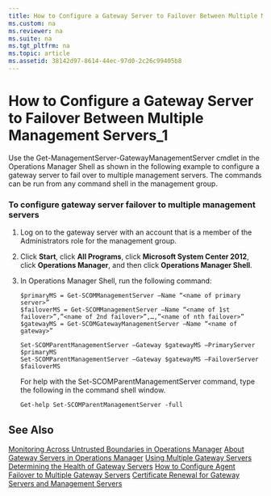 ```yaml
---
title: How to Configure a Gateway Server to Failover Between Multiple Management Servers_1
ms.custom: na
ms.reviewer: na
ms.suite: na
ms.tgt_pltfrm: na
ms.topic: article
ms.assetid: 38142d97-8614-44ec-97d0-2c26c99405b8
---
```

# How to Configure a Gateway Server to Failover Between Multiple Management Servers_1
Use the Get\-ManagementServer\-GatewayManagementServer cmdlet in the Operations Manager Shell as shown in the following example to configure a gateway server to fail over to multiple management servers. The commands can be run from any command shell in the management group.

### To configure gateway server failover to multiple management servers

1.  Log on to the gateway server with an account that is a member of the Administrators role for the management group.

2.  Click **Start**, click **All Programs**, click **Microsoft System Center 2012**, click **Operations Manager**, and then click **Operations Manager Shell**.

3.  In Operations Manager Shell, run the following command:

    ```
    $primaryMS = Get-SCOMManagementServer –Name “<name of primary server>”
    $failoverMS = Get-SCOMManagementServer –Name “<name of 1st failover>”,”<name of 2nd failover>”,…,”<name of nth failover>”
    $gatewayMS = Get-SCOMGatewayManagementServer –Name “<name of gateway>”

    Set-SCOMParentManagementServer –Gateway $gatewayMS –PrimaryServer $primaryMS
    Set-SCOMParentManagementServer –Gateway $gatewayMS –FailoverServer $failoverMS

    ```

    For help with the Set\-SCOMParentManagementServer command, type the following in the command shell window.

    ```
    Get-help Set-SCOMParentManagementServer -full
    ```

## See Also
[Monitoring Across Untrusted Boundaries in Operations Manager](../Topic/Monitoring-Across-Untrusted-Boundaries-in-Operations-Manager.md)
[About Gateway Servers in Operations Manager](../Topic/About-Gateway-Servers-in-Operations-Manager.md)
[Using Multiple Gateway Servers](../Topic/Using-Multiple-Gateway-Servers.md)
[Determining the Health of Gateway Servers](../Topic/Determining-the-Health-of-Gateway-Servers.md)
[How to Configure Agent Failover to Multiple Gateway Servers](../Topic/How-to-Configure-Agent-Failover-to-Multiple-Gateway-Servers.md)
[Certificate Renewal for Gateway Servers and Management Servers](../Topic/Certificate-Renewal-for-Gateway-Servers-and-Management-Servers.md)


